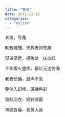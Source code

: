 ```yaml
---
title: "舞者"
date: 2011-12-19
categories: 
  - "mylife"
---
```


长笛，号角

吹散魂魄，天葬者的苍鹰

渐进渐远，拐角处一抹血红

千年香火盛传，最忆无边苦海

老者长诵，鼓声不息

莞尔入幻境，斑斓色彩

霓虹羽衣，铜铃喧嚣

神魔皆静，善莫大焉
